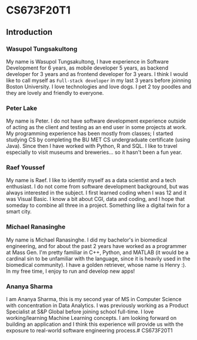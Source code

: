 # CS673F20T1

## Introduction

### Wasupol Tungsakultong

My name is Wasupol Tungsakultong, I have experience in Software Development for 6 years, as mobile developer 5 years, as backend developer for 3 years and as frontend developer for 3 years. I think I would like to call myself as `Full-stack developer` in my last 3 years before joinning Boston University. I love technologies and love dogs. I pet 2 toy poodles and they are lovely and friendly to everyone.

### Peter Lake

My name is Peter. I do not have software development experience outside of acting as the client and testing as an end user in some projects at work. My programming experience has been mostly from classes; I started studying CS by completing the BU MET CS undergraduate certificate (using Java). Since then I have worked with Python, R and SQL. I like to travel especially to visit museums and breweries... so it hasn't been a fun year.  

### Raef Youssef

My name is Raef. I like to identify myself as a data scientist and a tech enthusiast. I do not come from software development background, but was always interested in the subject. I first learned coding when I was 12 and it was Visual Basic. I know a bit about CGI, data and coding, and I hope that someday to combine all three in a project. Something like a digital twin for a smart city.

### Michael Ranasinghe

My name is Michael Ranasinghe. I did my bachelor's in biomedical engineering, and for about the past 2 years have worked as a programmer at Mass Gen. I'm pretty familiar in C++, Python, and MATLAB (it would be a cardinal sin to be unfamiliar with the language, since it is heavily used in the biomedical community). I have a golden retriever, whose name is Henry :). In my free time, I enjoy to run and develop new apps!

### Ananya Sharma

I am Ananya Sharma, this is my second year of MS in Computer Science with concentration in Data Analytics. I was previously working as a Product Specialist at S&P Global before joining school full-time. I love working/learning Machine Learning concepts. I am looking forward on building an application and I think this experience will provide us with the exposure to real-world software engineering process.# CS673F20T1
